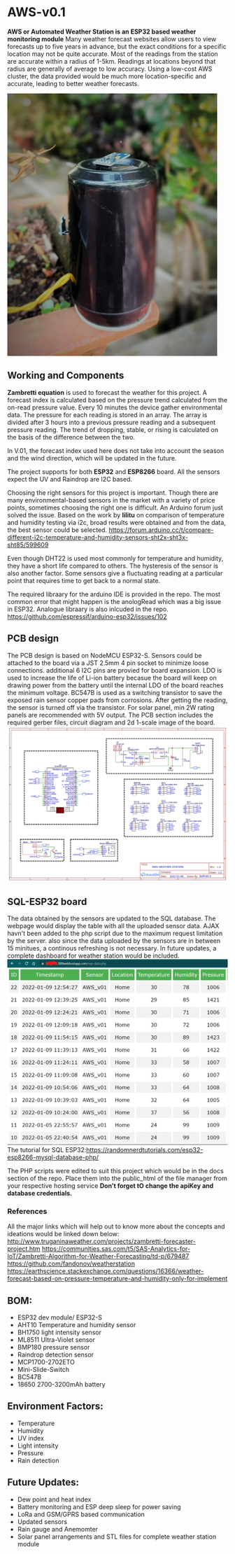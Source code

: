# AWS-v0.1
**AWS or Automated Weather Station is an ESP32 based weather monitoring module**
Many weather forecast websites allow users to view forecasts up to five years in advance, but the exact conditions for a specific location may not be quite accurate. Most of the readings from the station are accurate within a radius of 1-5km. Readings at locations beyond that radius are generally of average to low accuracy. Using a low-cost AWS cluster, the data provided would be much more location-specific and accurate, leading to better weather forecasts. 

![AWS image](https://github.com/suryan-s/AWS-v0.1/blob/main/Docs/aws.jpeg?raw=true)
## Working and Components
**Zambretti equation** is used to forecast the weather for this project. A forecast index is calculated based on the pressure trend calculated from the on-read pressure value. Every 10 minutes the device gather environmental data. The pressure for each reading is stored in an array. The array is divided after 3 hours into a previous pressure reading and a subsequent pressure reading. The trend of dropping, stable, or rising is calculated on the basis of the difference between the two.

In V.01, the forecast index used here does not take into account the season and the wind direction, which will be updated in the future.

The project supports for both **ESP32** and **ESP8266** board. All the sensors expect the UV and Raindrop are I2C based.

Choosing the right sensors for this project is important. Though there are many environmental-based sensors in the market with a variety of price points, sometimes choosing the right one is difficult. An Arduino forum just solved the issue. Based on the work by **lilitu** on comparison of temperature and humidity testing via i2c, broad results were obtained and from the data, the best sensor could be selected.
https://forum.arduino.cc/t/compare-different-i2c-temperature-and-humidity-sensors-sht2x-sht3x-sht85/599609

Even though DHT22 is used most commonly for temperature and humidity, they have a short life compared to others. The hysteresis of the sensor is also another factor. Some sensors give a fluctuating reading at a particular point that requires time to get back to a normal state. 

The required libraary for the arduino IDE is provided in the repo. The most common error that might happen is the anologRead which was a big issue  in ESP32. Analogue libraary is also inlcuded in the repo.
https://github.com/espressif/arduino-esp32/issues/102

## PCB design
The PCB design is based on NodeMCU ESP32-S. Sensors could be attached to the board via a JST 2.5mm 4 pin socket to minimize loose connections. additional 6 I2C pins are provied for board expansion. LDO is used to increase the life of Li-ion battery becasue the board will keep on drawing power from the battery until the internal LDO of the board reaches the minimum voltage. BC547B is used as a switching transistor to save the exposed rain sensor copper pads from corrosions. After getting the reading, the sensor is turned off via the transistor. For solar panel, min 2W rating panels are recommended with 5V output.
The PCB section includes the required gerber files, circuit diagram and 2d 1-scale image of the board.
![PCB circuit](https://github.com/suryan-s/AWS-v0.1/blob/main/PCB/AWS-GERBER-img.jpg?raw=true)

## SQL-ESP32 board
The data obtained by the sensors are updated to the SQL database. The webpage would display the table with all the uploaded sensor data.
AJAX havn't been added to the php script due to the maximum request limitation by the server. also since the data uploaded by the sensors are in between 15 minitues, a continous refreshing is not necessary. In future updates, a complete dashboard for weather station would be included.
![SQL table](https://github.com/suryan-s/AWS-v0.1/blob/main/Docs/sql-web-table.jpg?raw=true)
The tutorial for SQL ESP32:https://randomnerdtutorials.com/esp32-esp8266-mysql-database-php/

The PHP scripts were edited to suit this project which would be in the docs section of the repo. Place them into the public_html of the file manager from your respective hosting service
 **Don’t forget tO change the apiKey and database credentials.**  
### References
All the major links which will help out to know more about the concepts and ideations would be linked down below:
http://www.truganinaweather.com/projects/zambretti-forecaster-project.htm
https://communities.sas.com/t5/SAS-Analytics-for-IoT/Zambretti-Algorithm-for-Weather-Forecasting/td-p/679487
https://github.com/fandonov/weatherstation
https://earthscience.stackexchange.com/questions/16366/weather-forecast-based-on-pressure-temperature-and-humidity-only-for-implement
 
## BOM:
- ESP32 dev module/ ESP32-S
- AHT10 Temperature and humidity sensor 
- BH1750 light intensity sensor 
- ML8511 Ultra-Violet sensor
- BMP180 pressure sensor
- Raindrop detection sensor 
- MCP1700-2702ETO
- Mini-Slide-Switch
- BC547B
- 18650 2700-3200mAh battery
## Environment Factors:
- Temperature
- Humidity
- UV index
- Light intensity
- Pressure
- Rain detection

## Future Updates:
- Dew point and heat index
- Battery monitoring and ESP deep sleep for power saving
- LoRa and GSM/GPRS based communication
- Updated sensors
- Rain gauge and Anemomter
- Solar panel arrangements and STL files for complete weather station module  

